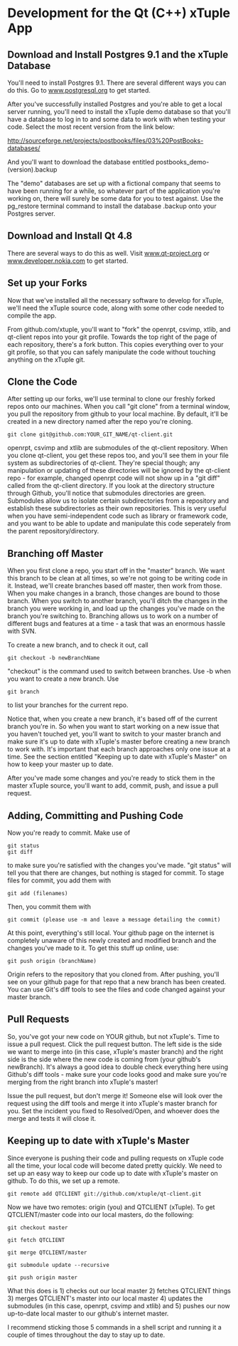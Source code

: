 Development for the Qt (C++) xTuple App
========

Download and Install Postgres 9.1 and the xTuple Database
------

You'll need to install Postgres 9.1.  There are several different ways you can do this.  Go to www.postgresql.org to get started.

After you've successfully installed Postgres and you're able to get a local server running, you'll need to install the xTuple demo database so that you'll have a database to log in to and some data to work with when testing your code.  Select the most recent version from the link below:

http://sourceforge.net/projects/postbooks/files/03%20PostBooks-databases/

And you'll want to download the database entitled postbooks_demo-(version).backup

The "demo" databases are set up with a fictional company that seems to have been running for a while, so whatever part of the application you're working on, there will surely be some data for you to test against.  Use the pg_restore terminal command to install the database .backup onto your Postgres server.

Download and Install Qt 4.8
------

There are several ways to do this as well.  Visit www.qt-project.org or www.developer.nokia.com to get started.


Set up your Forks
------

Now that we've installed all the necessary software to develop for xTuple, we'll need the xTuple source code, along with some other code needed to compile the app.

From github.com/xtuple, you'll want to "fork" the openrpt, csvimp, xtlib, and qt-client repos into your git profile.  Towards the top right of the page of each repository, there's a fork button.  This copies everything over to your git profile, so that you can safely manipulate the code without touching anything on the xTuple git.

Clone the Code
------

After setting up our forks, we'll use terminal to clone our freshly forked repos onto our machines.  When you call "git clone" from a terminal window, you pull the repository from github to your local machine.  By default, it'll be created in a new directory named after the repo you're cloning.

    git clone git@github.com:YOUR_GIT_NAME/qt-client.git

openrpt, csvimp and xtlib are submodules of the qt-client repository.  When you clone qt-client, you get these repos too, and you'll see them in your file system as subdirectories of qt-client.  They're special though; any manipulation or updating of these directories will be ignored by the qt-client repo - for example, changed openrpt code will not show up in a "git diff" called from the qt-client directory.  If you look at the directory structure through Github, you'll notice that submodules directories are green.  Submodules allow us to isolate certain subdirectories from a repository and establish these subdirectories as their own repositories.  This is very useful when you have semi-independent code such as library or framework code, and you want to be able to update and manipulate this code seperately from the parent repository/directory.

Branching off Master
------

When you first clone a repo, you start off in the "master" branch.  We want this branch to be clean at all times, so we're not going to be writing code in it.  Instead, we'll create branches based off master, then work from those.  When you make changes in a branch, those changes are bound to those branch.  When you switch to another branch, you'll ditch the changes in the branch you were working in, and load up the changes you've made on the branch you're switching to.  Branching allows us to work on a number of different bugs and features at a time - a task that was an enormous hassle with SVN.

To create a new branch, and to check it out, call

    git checkout -b newBranchName

"checkout" is the command used to switch between branches.  Use -b when you want to create a new branch.  Use 

    git branch

to list your branches for the current repo.

Notice that, when you create a new branch, it's based off of the current branch you're in.  So when you want to start working on a new issue that you haven't touched yet, you'll want to switch to your master branch and make sure it's up to date with xTuple's master before creating a new branch to work with.  It's important that each branch approaches only one issue at a time.  See the section entitled "Keeping up to date with xTuple's Master" on how to keep your master up to date.

After you've made some changes and you're ready to stick them in the master xTuple source, you'll want to add, commit, push, and issue a pull request.

Adding, Committing and Pushing Code
------

Now you're ready to commit.  Make use of 

    git status
    git diff

to make sure you're satisfied with the changes you've made.  "git status" will tell you that there are changes, but nothing is staged for commit.  To stage files for commit, you add them with 

    git add (filenames)
    
Then, you commit them with 

    git commit (please use -m and leave a message detailing the commit)

At this point, everything's still local.  Your github page on the internet is completely unaware of this newly created and modified branch and the changes you've made to it.  To get this stuff up online, use: 

    git push origin (branchName)

Origin refers to the repository that you cloned from.  After pushing, you'll see on your github page for that repo that a new branch has been created.  You can use Git's diff tools to see the files and code changed against your master branch.

Pull Requests
------

So, you've got your new code on YOUR github, but not xTuple's.  Time to issue a pull request.  Click the pull request button.  The left side is the side we want to merge into (in this case, xTuple's master branch) and the right side is the side where the new code is coming from (your github's newBranch).  It's always a good idea to double check everything here using Github's diff tools - make sure your code looks good and make sure you're merging from the right branch into xTuple's master!

Issue the pull request, but don't merge it!  Someone else will look over the request using the diff tools and merge it into xTuple's master branch for you.  Set the incident you fixed to Resolved/Open, and whoever does the merge and tests it will close it.

Keeping up to date with xTuple's Master
------

Since everyone is pushing their code and pulling requests on xTuple code all the time, your local code will become dated pretty quickly.  We need to set up an easy way to keep our code up to date with xTuple's master on github.  To do this, we set up a remote.

    git remote add QTCLIENT git://github.com/xtuple/qt-client.git

Now we have two remotes: origin (you) and QTCLIENT (xTuple).  To get QTCLIENT/master code into our local masters, do the following:

    git checkout master

    git fetch QTCLIENT

    git merge QTCLIENT/master

    git submodule update --recursive

    git push origin master

What this does is 1) checks out our local master 2) fetches QTCLIENT things 3) merges QTCLIENT's master into our local master 4) updates the submodules (in this case, openrpt, csvimp and xtlib) and 5) pushes our now up-to-date local master to our github's internet master.

I recommend sticking those 5 commands in a shell script and running it a couple of times throughout the day to stay up to date.
